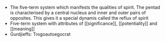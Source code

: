 - The five-term system which manifests the qualities of spirit. The pentad is characterised by a central nucleus and inner and outer pairs of opposites. This gives it a special dynamis called the reflux of spirit
- Five-term system with attributes of [[significance]], [[potentiality]] and [[meaning]]
- Gurdjieffs: Trogoautoegocrat